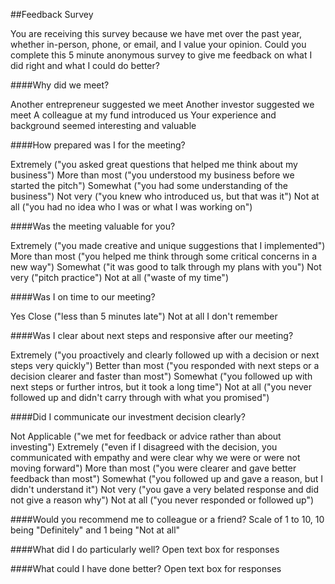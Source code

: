 ##Feedback Survey

You are receiving this survey because we have met over the past year, whether in-person, phone, or email, and I value your opinion. Could you complete this 5 minute anonymous survey to give me feedback on what I did right and what I could do better?

####Why did we meet?

Another entrepreneur suggested we meet
Another investor suggested we meet
A colleague at my fund introduced us
Your experience and background seemed interesting and valuable

####How prepared was I for the meeting?

Extremely ("you asked great questions that helped me think about my business")
More than most ("you understood my business before we started the pitch")
Somewhat ("you had some understanding of the business")
Not very ("you knew who introduced us, but that was it")
Not at all ("you had no idea who I was or what I was working on")

####Was the meeting valuable for you?

Extremely ("you made creative and unique suggestions that I implemented")
More than most ("you helped me think through some critical concerns in a new way")
Somewhat ("it was good to talk through my plans with you")
Not very ("pitch practice")
Not at all ("waste of my time")

####Was I on time to our meeting?

Yes
Close ("less than 5 minutes late")
Not at all
I don't remember

####Was I clear about next steps and responsive after our meeting?

Extremely ("you proactively and clearly followed up with a decision or next steps very quickly")
Better than most ("you responded with next steps or a decision clearer and faster than most")
Somewhat ("you followed up with next steps or further intros, but it took a long time")
Not at all ("you never followed up and didn't carry through with what you promised")

####Did I communicate our investment decision clearly?

Not Applicable ("we met for feedback or advice rather than about investing")
Extremely ("even if I disagreed with the decision, you communicated with empathy and were clear why we were or were not moving forward")
More than most ("you were clearer and gave better feedback than most")
Somewhat ("you followed up and gave a reason, but I didn't understand it")
Not very ("you gave a very belated response and did not give a reason why")
Not at all ("you never responded or followed up")

####Would you recommend me to colleague or a friend?
Scale of 1 to 10, 10 being "Definitely" and 1 being "Not at all"

####What did I do particularly well?
Open text box for responses

####What could I have done better?
Open text box for responses

